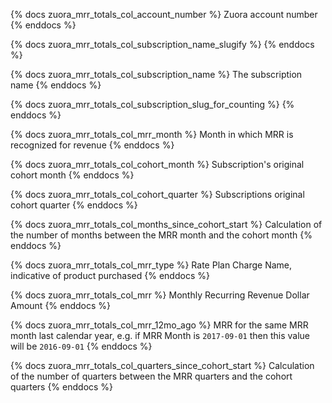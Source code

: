 {% docs zuora_mrr_totals_col_account_number %}
Zuora account number
{% enddocs %}

{% docs zuora_mrr_totals_col_subscription_name_slugify %}
{% enddocs %}

{% docs zuora_mrr_totals_col_subscription_name %}
The subscription name
{% enddocs %}

{% docs zuora_mrr_totals_col_subscription_slug_for_counting %}
{% enddocs %}

{% docs zuora_mrr_totals_col_mrr_month %}
Month in which MRR is recognized for revenue
{% enddocs %}

{% docs zuora_mrr_totals_col_cohort_month %}
Subscription's original cohort month
{% enddocs %}

{% docs zuora_mrr_totals_col_cohort_quarter %}
Subscriptions original cohort quarter
{% enddocs %}

{% docs zuora_mrr_totals_col_months_since_cohort_start %}
Calculation of the number of months between the MRR month and the cohort month
{% enddocs %}

{% docs zuora_mrr_totals_col_mrr_type %}
Rate Plan Charge Name, indicative of product purchased
{% enddocs %}

{% docs zuora_mrr_totals_col_mrr %}
Monthly Recurring Revenue Dollar Amount
{% enddocs %}

{% docs zuora_mrr_totals_col_mrr_12mo_ago %}
MRR for the same MRR month last calendar year, e.g. if MRR Month is `2017-09-01` then this value will be `2016-09-01`
{% enddocs %}

{% docs zuora_mrr_totals_col_quarters_since_cohort_start %}
Calculation of the number of quarters between the MRR quarters and the cohort quarters
{% enddocs %}